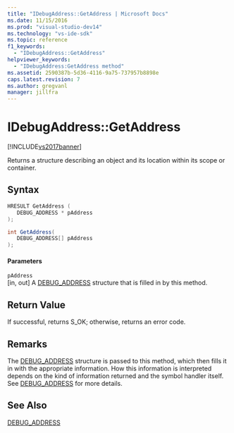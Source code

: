 ```yaml
---
title: "IDebugAddress::GetAddress | Microsoft Docs"
ms.date: 11/15/2016
ms.prod: "visual-studio-dev14"
ms.technology: "vs-ide-sdk"
ms.topic: reference
f1_keywords: 
  - "IDebugAddress::GetAddress"
helpviewer_keywords: 
  - "IDebugAddress:GetAddress method"
ms.assetid: 2590387b-5d36-4116-9a75-737957b8898e
caps.latest.revision: 7
ms.author: gregvanl
manager: jillfra
---
```

# IDebugAddress::GetAddress
[!INCLUDE[vs2017banner](../../../includes/vs2017banner.md)]

Returns a structure describing an object and its location within its scope or container.  
  
## Syntax  
  
```cpp  
HRESULT GetAddress (  
   DEBUG_ADDRESS * pAddress  
);  
```  
  
```csharp  
int GetAddress(  
   DEBUG_ADDRESS[] pAddress  
);  
```  
  
#### Parameters  
 `pAddress`  
 [in, out] A [DEBUG_ADDRESS](../../../extensibility/debugger/reference/debug-address.md) structure that is filled in by this method.  
  
## Return Value  
 If successful, returns S_OK; otherwise, returns an error code.  
  
## Remarks  
 The [DEBUG_ADDRESS](../../../extensibility/debugger/reference/debug-address.md) structure is passed to this method, which then fills it in with the appropriate information. How this information is interpreted depends on the kind of information returned and the symbol handler itself. See [DEBUG_ADDRESS](../../../extensibility/debugger/reference/debug-address.md) for more details.  
  
## See Also  
 [DEBUG_ADDRESS](../../../extensibility/debugger/reference/debug-address.md)

